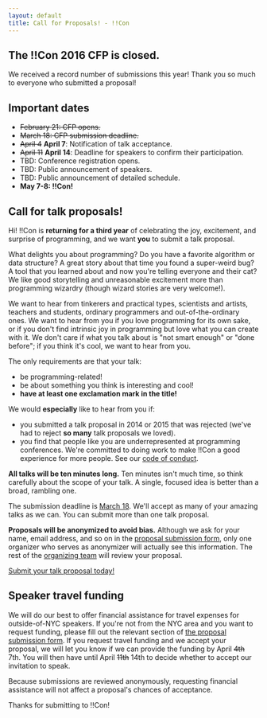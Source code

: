 ```yaml
---
layout: default
title: Call for Proposals! - !!Con
---
```


## The !!Con 2016 CFP is closed.

We received a record number of submissions this year!  Thank you so
much to everyone who submitted a proposal!

## Important dates
	  
  * <s>February 21: CFP opens.</s>
  * <s>March 18: CFP submission deadline.</s>
  * <s>April 4</s> **April 7**: Notification of talk acceptance.
  * <s>April 11</s> **April 14**: Deadline for speakers to confirm
    their participation.
  * TBD: Conference registration opens.
  * TBD: Public announcement of speakers.
  * TBD: Public announcement of detailed schedule.
  * **May 7-8: !!Con!**

## Call for talk proposals!

Hi! !!Con is **returning for a third year** of celebrating the joy,
excitement, and surprise of programming, and we want **you** to submit
a talk proposal.

What delights you about programming?  Do you have a favorite algorithm
or data structure?  A great story about that time you found a
super-weird bug?  A tool that you learned about and now you're telling
everyone and their cat?  We like good storytelling and unreasonable
excitement more than programming wizardry (though wizard stories are
very welcome!).

We want to hear from tinkerers and practical types, scientists and
artists, teachers and students, ordinary programmers and
out-of-the-ordinary ones. We want to hear from you if you love
programming for its own sake, or if you don't find intrinsic joy in
programming but love what you can create with it.  We don't care if
what you talk about is "not smart enough" or "done before"; if you
think it's cool, we want to hear from you.

The only requirements are that your talk:

  * be programming-related!
  * be about something you think is interesting and cool!
  * **have at least one exclamation mark in the title!**

We would **especially** like to hear from you if:

  * you submitted a talk proposal in 2014 or 2015 that was rejected
    (we've had to reject **so many** talk proposals we loved).
  * you find that people like you are underrepresented at programming
    conferences. We're committed to doing work to make !!Con a good
    experience for more people.  See our
    [code of conduct](conduct.html).

**All talks will be ten minutes long.** Ten minutes isn't much time,
so think carefully about the scope of your talk. A single, focused
idea is better than a broad, rambling one.

The submission deadline is
[March 18](http://www.timeanddate.com/countdown/generic?iso=20160318T235959&p0=179&msg=!!Con+2016+Talk+Proposal+Deadline&ud=1&font=cursive&csz=1). We'll
accept as many of your amazing talks as we can. You can submit more
than one talk proposal.

**Proposals will be anonymized to avoid bias.** Although we ask for
your name, email address, and so on in the
[proposal submission form](https://docs.google.com/forms/d/15hvzXacn1O8Y9R_RQrn6g8ofuPXSFg8Uh4f-ge9Plcg/viewform),
only one organizer who serves as anonymizer will actually see this
information.  The rest of the [organizing team](index.html#organizers)
will review your proposal.

[Submit your talk proposal today!](https://docs.google.com/forms/d/15hvzXacn1O8Y9R_RQrn6g8ofuPXSFg8Uh4f-ge9Plcg/viewform)

<a name="speaker-funding"></a>

## Speaker travel funding

We will do our best to offer financial assistance for travel expenses
for outside-of-NYC speakers.  If you're not from the NYC area and you
want to request funding, please fill out the relevant section of
[the proposal submission form](https://docs.google.com/forms/d/15hvzXacn1O8Y9R_RQrn6g8ofuPXSFg8Uh4f-ge9Plcg/viewform).
If you request travel funding and we accept your proposal, we will let
you know if we can provide the funding by April <s>4th</s> 7th.  You
will then have until April <s>11th</s> 14th to decide whether to
accept our invitation to speak.

Because submissions are reviewed anonymously, requesting financial
assistance will not affect a proposal's chances of acceptance.

Thanks for submitting to !!Con!
